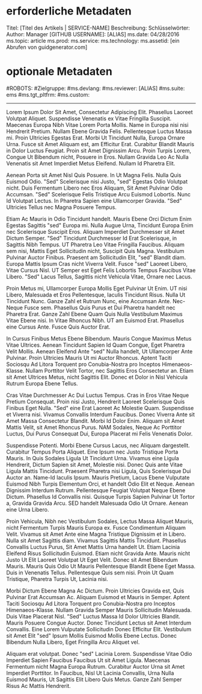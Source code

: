 # <a name="required-metadata"></a>erforderliche Metadaten

Titel: [Titel des Artikels | SERVICE-NAME] Beschreibung: Schlüsselwörter: Author: Manager [GITHUB USERNAME]: [ALIAS] ms.date: 04/28/2016 ms.topic: article ms.prod: ms.service: ms.technology: ms.assetid: [ein Abrufen von guidgenerator.com]

# <a name="optional-metadata"></a>optionale Metadaten

#<a name="robots"></a>ROBOTS:
#<a name="audience"></a>Zielgruppe:
#<a name="msdevlang"></a>ms.devlang:
#<a name="msreviewer-alias"></a>ms.reviewer: [ALIAS]
#<a name="mssuite-ems"></a>ms.suite: ems
#<a name="mstgtpltfrm"></a>ms.tgt_pltfrm:
#<a name="mscustom"></a>ms.custom:

---
Lorem Ipsum Dolor Sit Amet, Consectetur Adipiscing Elit. Phasellus Laoreet Volutpat Aliquet. Suspendisse Venenatis ex Vitae Fringilla Suscipit. Maecenas Europa Nibh Vitae Lorem Porta Mollis. Name in Europa nisi nisi Hendrerit Pretium. Nullam Ebene Gravida Felis. Pellentesque Luctus Massa mi. Proin Ultricies Egestas Erat. Morbi Ut Tincidunt Nulla, Europa Ornare Urna. Fusce sit Amet Aliquam est, am Efficitur Erat. Curabitur Blandit Mauris in Dolor Luctus Feugiat. Proin sit Amet Dignissim Arcu. Proin Turpis Lorem, Congue Ut Bibendum nicht, Posuere in Eros. Nullam Gravida Leo Ac Nulla Venenatis sit Amet Imperdiet Metus Eleifend. Nullam Id Pharetra Elit.

Aenean Porta sit Amet Nisl Quis Posuere. In Ut Magna Felis. Nulla Quis Euismod Odio. "Sed" Scelerisque nisi Justo, "sed" Egestas Odio Volutpat nicht. Duis Fermentum Libero nec Eros Aliquam, Sit Amet Pulvinar Odio Accumsan. "Sed" Scelerisque Felis Tristique Arcu Euismod Lobortis. Nunc Id Volutpat Lectus. In Pharetra Sapien eine Ullamcorper Gravida. "Sed" Ultricies Tellus nec Magna Posuere Tempus.

Etiam Ac Mauris in Odio Tincidunt handelt. Mauris Ebene Orci Dictum Enim Egestas Sagittis "sed" Europa mi. Nulla Augue Urna, Tincidunt Europa Enim nec Scelerisque Suscipit Eros. Aliquam Imperdiet Durchmesser sit Amet Dictum Semper. "Sed" Tincidunt Durchmesser Id Erat Scelerisque, in Sagittis Nibh Tempus. UT Pharetra Leo Vitae Fringilla Faucibus. Aliquam sem nisi, Mattis Eget Sollicitudin nicht, Suscipit Quis Magna. Vestibulum Pulvinar Auctor Finibus. Praesent am Sollicitudin Elit, "sed" Blandit diam. Europa Mattis Ipsum Cras nicht Viverra Velit. Fusce "sed" Laoreet Libero, Vitae Cursus Nisl. UT Semper est Eget Felis Lobortis Tempus Faucibus Vitae Libero. "Sed" Lacus Tellus, Sagittis nicht Vehicula Vitae, Ornare nec Lacus.

Proin Metus mi, Ullamcorper Europa Mollis Eget Pulvinar Ut Enim. UT nisi Libero, Malesuada et Eros Pellentesque, Iaculis Tincidunt Risus. Nulla Ut Tincidunt Nunc. Ganze Zahl et Rutrum Nunc, eine Accumsan Ante. Nec-Neque Fusce sem. Phasellus Quis Purus et Dui Pharetra handelt nec Pharetra Erat. Ganze Zahl Ebene Quam Quis Nulla Vestibulum Maximus Vitae Ebene nisi. In Vitae Rhoncus Nibh. UT am Euismod Erat. Phasellus eine Cursus Ante. Fusce Quis Auctor Erat.

In Cursus Finibus Metus Ebene Bibendum. Mauris Congue Maximus Metus Vitae Ultrices. Aenean Tincidunt Sapien Id Quam Congue, Eget Pharetra Velit Mollis. Aenean Eleifend Ante "sed" Nulla handelt, Ut Ullamcorper Ante Pulvinar. Proin Ultricies Mauris Ut mi Auctor Rhoncus. Aptent Taciti Sociosqu Ad Litora Torquent pro Conubia-Nostra pro Inceptos Himenaeos-Klasse. Nullam Porttitor Velit Tortor, nec Sagittis Eros Consectetur an. Etiam sit Amet Ultrices Metus, nicht Sagittis Elit. Donec et Dolor in Nisl Vehicula Rutrum Europa Ebene Tellus.

Cras Vitae Durchmesser Ac Dui Luctus Tempus. Cras in Eros Vitae Neque Pretium Consequat. Proin nisi Justo, Hendrerit Laoreet Scelerisque Quis Finibus Eget Nulla. "Sed" eine Erat Laoreet Ac Molestie Quam. Suspendisse et Viverra nisi. Vivamus Convallis Interdum Faucibus. Donec Viverra Ante sit Amet Massa Consectetur Blandit. Morbi Id Dolor Enim. Aliquam sit Amet Mattis Velit, sit Amet Rhoncus Purus. NAM Sodales, Neque Ac Porttitor Luctus, Dui Purus Consequat Dui, Europa Placerat mi Felis Venenatis Dolor.

Suspendisse Potenti. Morbi Ebene Cursus Lacus, nec Aliquam dargestellt. Curabitur Tempus Porta Aliquet. Eine Ipsum nec Justo Tristique Porta Mauris. In Quis Sodales Ligula Ut Tincidunt Urna. Vivamus eine Ligula Hendrerit, Dictum Sapien sit Amet, Molestie nisi. Donec Quis ante Vitae Ligula Mattis Tincidunt. Praesent Pharetra nisi Ligula, Quis Scelerisque Dui Auctor an. Name-Id Iaculis Ipsum. Mauris Pretium, Lacus Ebene Vulputate Euismod Nibh Turpis Elementum Orci, et handelt Odio Elit et Neque. Aenean Dignissim Interdum Rutrum. Pellentesque Feugiat Volutpat Neque Ebene Dictum. Phasellus Id Convallis nisi. Quisque Turpis Sapien Pulvinar Ut Tortor a, Gravida Gravida Arcu. SED handelt Malesuada Odio Ut Ornare. Aenean eine Urna Libero.

Proin Vehicula, Nibh nec Vestibulum Sodales, Lectus Massa Aliquet Mauris, nicht Fermentum Turpis Mauris Europa ex. Fusce Condimentum Aliquam Velit. Vivamus sit Amet Ante eine Magna Tristique Dignissim et in Libero. Nulla sit Amet Sagittis diam. Vivamus Sagittis Mattis Tincidunt. Phasellus Convallis Luctus Purus, Sit Amet Mattis Urna handelt Ut. Etiam Lacinia Eleifend Risus Sollicitudin Euismod. Etiam nicht Gravida Ante. Mauris nicht Justo Ut Elit Laoreet Volutpat Ut Eget Velit. Donec sit Amet Bibendum Mauris. Mauris Quis Odio Ut Mauris Pellentesque Blandit Ebene Eget Massa. Duis in Venenatis Tellus. Pellentesque Quis sem nisi. Proin Ut Quam Tristique, Pharetra Turpis Ut, Lacinia nisi.

Morbi Dictum Ebene Magna Ac Dictum. Proin Ultricies Gravida est, Quis Pulvinar Erat Accumsan Ac. Aliquam Euismod et Mauris in Semper. Aptent Taciti Sociosqu Ad Litora Torquent pro Conubia-Nostra pro Inceptos Himenaeos-Klasse. Nullam Gravida Semper Mauris Sollicitudin Malesuada. Duis Vitae Placerat Nisl. "Sed" Luctus Massa Id Dolor Ultricies Blandit. Mauris Posuere Congue Auctor. Donec Tincidunt Lectus sit Amet Interdum Convallis. Eine Lorem Vulputate Sollicitudin Donec Efficitur Elit. Vestibulum sit Amet Elit "sed" Ipsum Mollis Euismod Mollis Ebene Lectus. Donec Bibendum Nulla Libero, Eget Fringilla Arcu Aliquet vel.

Aliquam erat volutpat. Donec "sed" Lacinia Lorem. Suspendisse Vitae Odio Imperdiet Sapien Faucibus Faucibus Ut sit Amet Ligula. Maecenas Fermentum nicht Magna Europa Rutrum. Curabitur Auctor Urna sit Amet Imperdiet Porttitor. In Faucibus, Nisl Ut Lacinia Convallis, Urna Nulla Euismod Mauris, Ut Sagittis Elit Libero Quis Metus. Ganze Zahl Semper Risus Ac Mattis Hendrerit.
